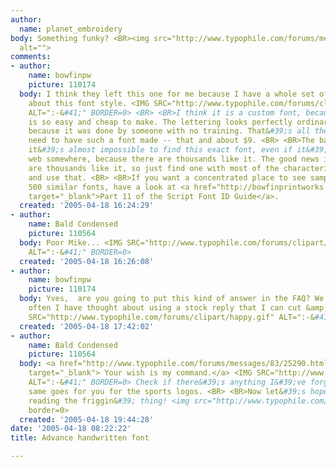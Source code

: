 ```yaml
---
author:
  name: planet_embroidery
body: Something funky? <BR><img src="http://www.typophile.com/forums/messages/83/69991.jpg"
  alt="">
comments:
- author:
    name: bowfinpw
    picture: 110174
  body: I think they left this one for me because I have a whole set of &#39;speeches&#39;
    about this font style. <IMG SRC="http://www.typophile.com/forums/clipart/happy.gif"
    ALT=":-&#41;" BORDER=0> <BR> <BR>I think it is a custom font, because this style
    is so easy and cheap to make. The lettering looks perfectly ordinary, probably
    because it was done by someone with no training. That&#39;s all the skill you
    need to have such a font made -- that and about $9. <BR> <BR>The bad news is that
    it&#39;s almost impossible to find this exact font, even if it&#39;s out on the
    web somewhere, because there are thousands like it. The good news is that there
    are thousands like it, so just find one with most of the characteristics you like
    and use that. <BR> <BR>If you want a concentrated place to see samples of over
    500 similar fonts, have a look at <a href="http://bowfinprintworks.com/Script11Pg1.html"
    target="_blank">Part 11 of the Script Font ID Guide</a>.
  created: '2005-04-18 16:24:29'
- author:
    name: Bald Condensed
    picture: 110564
  body: Poor Mike... <IMG SRC="http://www.typophile.com/forums/clipart/happy.gif"
    ALT=":-&#41;" BORDER=0>
  created: '2005-04-18 16:26:08'
- author:
    name: bowfinpw
    picture: 110174
  body: Yves,  are you going to put this kind of answer in the FAQ? We get these so
    often I have thought about using a stock reply that I can cut &amp; paste here.  <IMG
    SRC="http://www.typophile.com/forums/clipart/happy.gif" ALT=":-&#41;" BORDER=0>
  created: '2005-04-18 17:42:02'
- author:
    name: Bald Condensed
    picture: 110564
  body: <a href="http://www.typophile.com/forums/messages/83/25290.html?1075596272"
    target="_blank"> Your wish is my command.</a> <IMG SRC="http://www.typophile.com/forums/clipart/happy.gif"
    ALT=":-&#41;" BORDER=0> Check if there&#39;s anything I&#39;ve forgotten. <BR>Dan,
    same goes for you for the sports logos. <BR> <BR>Now let&#39;s hope they start
    reading the friggin&#39; thing! <img src="http://www.typophile.com/forums/clipart/bigsmile.gif"
    border=0>
  created: '2005-04-18 19:44:28'
date: '2005-04-18 08:22:22'
title: Advance handwritten font

---
```

